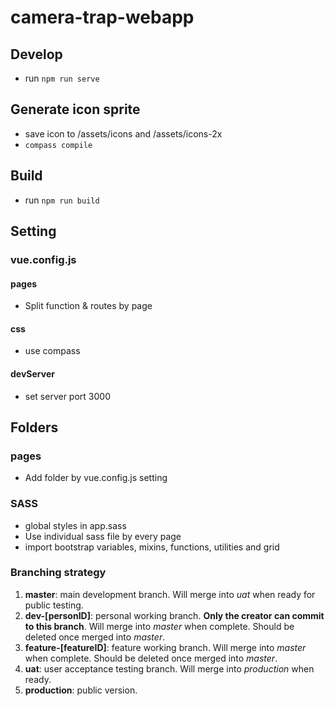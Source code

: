 # camera-trap-webapp

## Develop
- run `npm run serve`

## Generate icon sprite
- save icon to /assets/icons and /assets/icons-2x
- `compass compile`

## Build
- run `npm run build`

## Setting


### vue.config.js

#### pages
- Split function & routes by page

#### css
  - use compass 

#### devServer
  - set server port 3000


## Folders

### pages
  - Add folder by vue.config.js setting

### SASS
  - global styles in app.sass
  - Use individual sass file by every page
  - import bootstrap variables, mixins, functions, utilities and grid

### Branching strategy

1. **master**: main development branch. Will merge into _uat_ when ready for public testing.
2. **dev-[personID]**: personal working branch. **Only the creator can commit to this branch**. Will merge into _master_ when complete. Should be deleted once merged into _master_.
3. **feature-[featureID]**: feature working branch. Will merge into _master_ when complete. Should be deleted once merged into _master_.
4. **uat**: user acceptance testing branch. Will merge into _production_ when ready.
5. **production**: public version.
